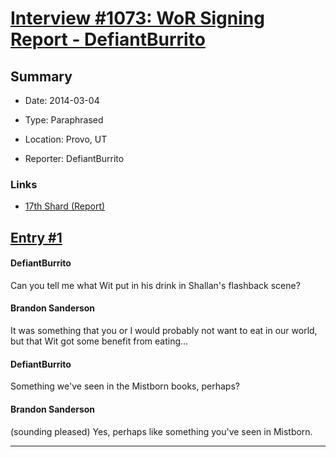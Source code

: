 # [Interview #1073: WoR Signing Report - DefiantBurrito](https://www.theoryland.com/intvmain.php?i=1073)

## Summary

- Date: 2014-03-04

- Type: Paraphrased

- Location: Provo, UT

- Reporter: DefiantBurrito

### Links

- [17th Shard (Report)](http://www.17thshard.com/forum/topic/6523-hoid-drinking-at-the-fair-cosmere-implications/#entry106083)


## [Entry #1](./t-1073/1)

#### DefiantBurrito

Can you tell me what Wit put in his drink in Shallan's flashback scene?

#### Brandon Sanderson

It was something that you or I would probably not want to eat in our world, but that Wit got some benefit from eating...

#### DefiantBurrito

Something we've seen in the Mistborn books, perhaps?

#### Brandon Sanderson

(sounding pleased) Yes, perhaps like something you've seen in Mistborn.


---

